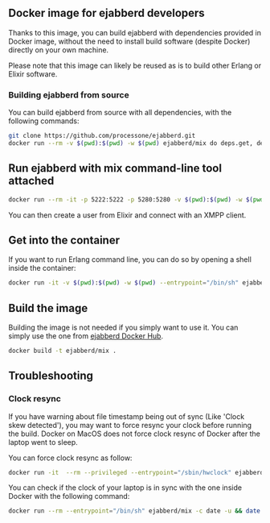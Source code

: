 ## Docker image for ejabberd developers

Thanks to this image, you can build ejabberd with dependencies provided in Docker image, without the need to install build software (despite Docker) directly on your own machine.

Please note that this image can likely be reused as is to build other Erlang or Elixir software.

### Building ejabberd from source 

You can build ejabberd from source with all dependencies, with the following commands:

```bash
git clone https://github.com/processone/ejabberd.git
docker run --rm -v $(pwd):$(pwd) -w $(pwd) ejabberd/mix do deps.get, deps.compile, compile
```

## Run ejabberd with mix command-line tool attached

```bash
docker run --rm -it -p 5222:5222 -p 5280:5280 -v $(pwd):$(pwd) -w $(pwd) --entrypoint="/usr/bin/iex" ejabberd/mix -S mix
```

You can then create a user from Elixir and connect with an XMPP client.

## Get into the container

If you want to run Erlang command line, you can do so by opening a shell inside the container:

```bash
docker run -it -v $(pwd):$(pwd) -w $(pwd) --entrypoint="/bin/sh" ejabberd/mix
```

## Build the image

Building the image is not needed if you simply want to use it. You can simply use the one from [ejabberd Docker Hub](https://hub.docker.com/u/ejabberd/dashboard/).

```bash
docker build -t ejabberd/mix .
```

## Troubleshooting

### Clock resync

If you have warning about file timestamp being out of sync (Like 'Clock skew detected'), you may want to force resync your clock before running the build. Docker on MacOS does not force clock resync of Docker after the laptop went to sleep.

You can force clock resync as follow:

```bash
docker run -it  --rm --privileged --entrypoint="/sbin/hwclock" ejabberd/mix -s
```

You can check if the clock of your laptop is in sync with the one inside Docker with the following command:

```bash
docker run --rm --entrypoint="/bin/sh" ejabberd/mix -c date -u && date -u
```

